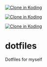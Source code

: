 
[![Clone in Koding](http://kbutton.org/clone.png?v1379978592313)](http://kbutton.org/f/dotfiles)


[![Clone in Koding](http://kbutton.org/clone.png?v1379978537161)](http://kbutton.org/f/dotfiles)


[![Clone in Koding](http://kbutton.org/clone.png?v1379977976003)](http://kbutton.org/f/dotfiles)

dotfiles
========

Dotfiles for myself
